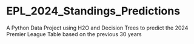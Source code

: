 # EPL_2024_Standings_Predictions
A Python Data Project using H2O and Decision Trees to predict the 2024 Premier League Table based on the previous 30 years







